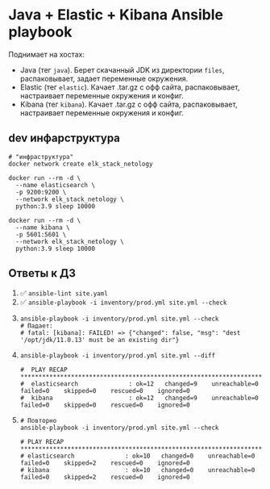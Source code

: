 # Java + Elastic + Kibana Ansible playbook
Поднимает на хостах:
- Java (тег `java`). Берет скачанный JDK из директории `files`, распаковывает, задает переменные окружения.
- Elastic (тег `elastic`). Качает .tar.gz с офф сайта, распаковывает, настраивает переменные окружения и конфиг.
- Kibana (тег `kibana`). Качает .tar.gz с офф сайта, распаковывает, настраивает переменные окружения и конфиг.

## dev инфарструктура
```shell
# "инфраструктура"
docker network create elk_stack_netology

docker run --rm -d \
  --name elasticsearch \
  -p 9200:9200 \
  --network elk_stack_netology \
  python:3.9 sleep 10000
   
docker run --rm -d \
  --name kibana \
  -p 5601:5601 \
  --network elk_stack_netology \
  python:3.9 sleep 10000
```

## Ответы к ДЗ
1. ✅ `ansible-lint site.yaml`
2. ✅ `ansible-playbook -i inventory/prod.yml site.yml --check`
3. ```shell
   ansible-playbook -i inventory/prod.yml site.yml --check
   # Падает:
   # fatal: [kibana]: FAILED! => {"changed": false, "msg": "dest '/opt/jdk/11.0.13' must be an existing dir"}
   ```
4. ```shell
   ansible-playbook -i inventory/prod.yml site.yml --diff

   #  PLAY RECAP *******************************************************************************************************
   #  elasticsearch              : ok=12   changed=9    unreachable=0    failed=0    skipped=0    rescued=0    ignored=0   
   #  kibana                     : ok=12   changed=9    unreachable=0    failed=0    skipped=0    rescued=0    ignored=0   
   ```
5. ```shell
   # Повторно
   ansible-playbook -i inventory/prod.yml site.yml --check
   
   # PLAY RECAP ********************************************************************************************************
   # elasticsearch              : ok=10   changed=0    unreachable=0    failed=0    skipped=2    rescued=0    ignored=0   
   # kibana                     : ok=10   changed=0    unreachable=0    failed=0    skipped=2    rescued=0    ignored=0
   ```
